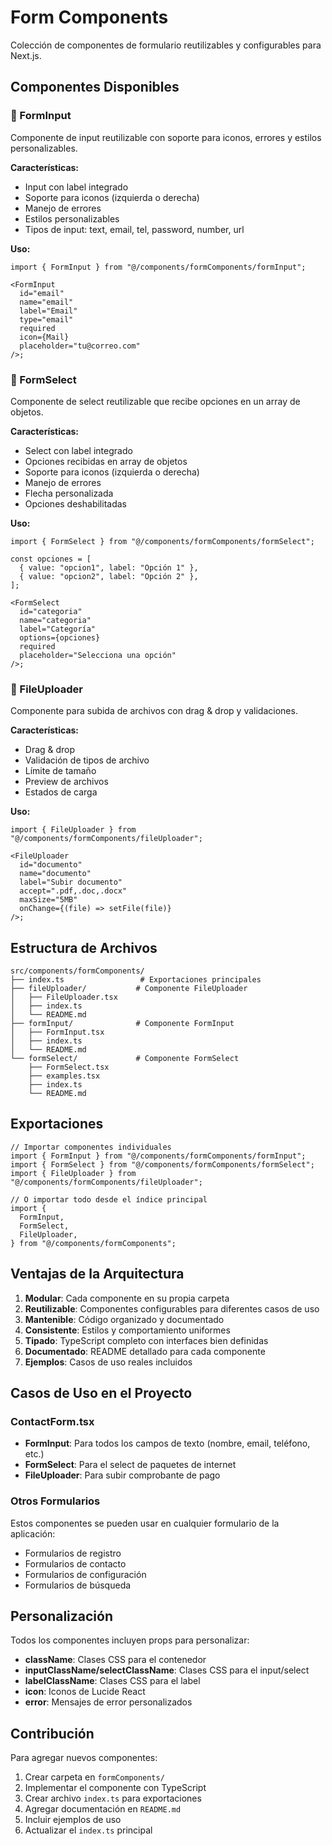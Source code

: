 # Form Components

Colección de componentes de formulario reutilizables y configurables para Next.js.

## Componentes Disponibles

### 📝 FormInput

Componente de input reutilizable con soporte para iconos, errores y estilos personalizables.

**Características:**

- Input con label integrado
- Soporte para iconos (izquierda o derecha)
- Manejo de errores
- Estilos personalizables
- Tipos de input: text, email, tel, password, number, url

**Uso:**

```tsx
import { FormInput } from "@/components/formComponents/formInput";

<FormInput
  id="email"
  name="email"
  label="Email"
  type="email"
  required
  icon={Mail}
  placeholder="tu@correo.com"
/>;
```

### 🔽 FormSelect

Componente de select reutilizable que recibe opciones en un array de objetos.

**Características:**

- Select con label integrado
- Opciones recibidas en array de objetos
- Soporte para iconos (izquierda o derecha)
- Manejo de errores
- Flecha personalizada
- Opciones deshabilitadas

**Uso:**

```tsx
import { FormSelect } from "@/components/formComponents/formSelect";

const opciones = [
  { value: "opcion1", label: "Opción 1" },
  { value: "opcion2", label: "Opción 2" },
];

<FormSelect
  id="categoria"
  name="categoria"
  label="Categoría"
  options={opciones}
  required
  placeholder="Selecciona una opción"
/>;
```

### 📁 FileUploader

Componente para subida de archivos con drag & drop y validaciones.

**Características:**

- Drag & drop
- Validación de tipos de archivo
- Límite de tamaño
- Preview de archivos
- Estados de carga

**Uso:**

```tsx
import { FileUploader } from "@/components/formComponents/fileUploader";

<FileUploader
  id="documento"
  name="documento"
  label="Subir documento"
  accept=".pdf,.doc,.docx"
  maxSize="5MB"
  onChange={(file) => setFile(file)}
/>;
```

## Estructura de Archivos

```
src/components/formComponents/
├── index.ts                 # Exportaciones principales
├── fileUploader/           # Componente FileUploader
│   ├── FileUploader.tsx
│   ├── index.ts
│   └── README.md
├── formInput/              # Componente FormInput
│   ├── FormInput.tsx
│   ├── index.ts
│   └── README.md
└── formSelect/             # Componente FormSelect
    ├── FormSelect.tsx
    ├── examples.tsx
    ├── index.ts
    └── README.md
```

## Exportaciones

```tsx
// Importar componentes individuales
import { FormInput } from "@/components/formComponents/formInput";
import { FormSelect } from "@/components/formComponents/formSelect";
import { FileUploader } from "@/components/formComponents/fileUploader";

// O importar todo desde el índice principal
import {
  FormInput,
  FormSelect,
  FileUploader,
} from "@/components/formComponents";
```

## Ventajas de la Arquitectura

1. **Modular**: Cada componente en su propia carpeta
2. **Reutilizable**: Componentes configurables para diferentes casos de uso
3. **Mantenible**: Código organizado y documentado
4. **Consistente**: Estilos y comportamiento uniformes
5. **Tipado**: TypeScript completo con interfaces bien definidas
6. **Documentado**: README detallado para cada componente
7. **Ejemplos**: Casos de uso reales incluidos

## Casos de Uso en el Proyecto

### ContactForm.tsx

- **FormInput**: Para todos los campos de texto (nombre, email, teléfono, etc.)
- **FormSelect**: Para el select de paquetes de internet
- **FileUploader**: Para subir comprobante de pago

### Otros Formularios

Estos componentes se pueden usar en cualquier formulario de la aplicación:

- Formularios de registro
- Formularios de contacto
- Formularios de configuración
- Formularios de búsqueda

## Personalización

Todos los componentes incluyen props para personalizar:

- **className**: Clases CSS para el contenedor
- **inputClassName/selectClassName**: Clases CSS para el input/select
- **labelClassName**: Clases CSS para el label
- **icon**: Iconos de Lucide React
- **error**: Mensajes de error personalizados

## Contribución

Para agregar nuevos componentes:

1. Crear carpeta en `formComponents/`
2. Implementar el componente con TypeScript
3. Crear archivo `index.ts` para exportaciones
4. Agregar documentación en `README.md`
5. Incluir ejemplos de uso
6. Actualizar el `index.ts` principal
